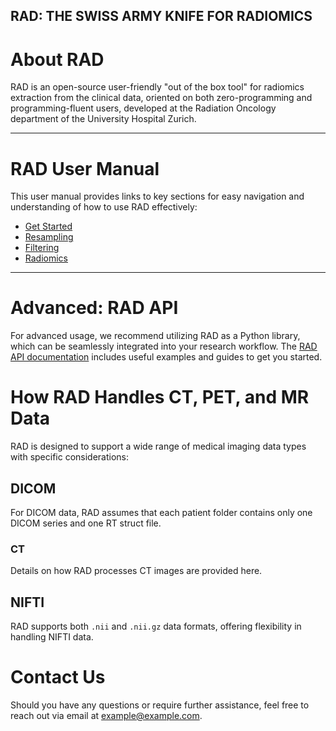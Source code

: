 RAD: THE SWISS ARMY KNIFE FOR RADIOMICS
---
# About RAD

RAD is an open-source user-friendly "out of the box tool" for radiomics extraction from the clinical data, oriented on both zero-programming and programming-fluent users, developed at the Radiation Oncology department of the University Hospital Zurich.

---

# RAD User Manual

This user manual provides links to key sections for easy navigation and understanding of how to use RAD effectively:

- [Get Started](get_started.md)
- [Resampling](resampling.md)
- [Filtering](filtering.md)
- [Radiomics](radiomics.md)

---

# Advanced: RAD API

For advanced usage, we recommend utilizing RAD as a Python library, which can be seamlessly integrated into your research workflow. The [RAD API documentation](api.md) includes useful examples and guides to get you started.

# How RAD Handles CT, PET, and MR Data

RAD is designed to support a wide range of medical imaging data types with specific considerations:

## DICOM

For DICOM data, RAD assumes that each patient folder contains only one DICOM series and one RT struct file.

### CT

Details on how RAD processes CT images are provided here.

## NIFTI

RAD supports both `.nii` and `.nii.gz` data formats, offering flexibility in handling NIFTI data.

# Contact Us

Should you have any questions or require further assistance, feel free to reach out via email at [example@example.com](mailto:example@example.com).
